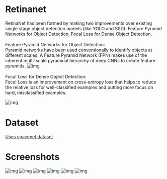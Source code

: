 # Retinanet
RetinaNet has been formed by making two improvements over existing single stage object detection models (like YOLO and SSD): Feature Pyramid Networks for Object Detection, Focal Loss for Dense Object Detection.
<br /> 
<br /> 
Feature Pyramid Networks for Object Detection:
<br /> 
Pyramid networks have been used conventionally to identify objects at different scales. A Feature Pyramid Network (FPN) makes use of the inherent multi-scale pyramidal hierarchy of deep CNNs to create feature pyramids.
![img](https://miro.medium.com/max/1208/1*uWhe2z0s2P-vY0MguO4Fuw.png)
<br /> 
<br /> 
Focal Loss for Dense Object Detection:
<br /> 
Focal Loss is an improvement on cross-entropy loss that helps to reduce the relative loss for well-classified examples and putting more focus on hard, misclassified examples.

![img](https://miro.medium.com/max/293/1*CYC-i9kQX5HMRoakioOqGw.png)


# Dataset
[Uses spacenet dataset](https://spacenetchallenge.github.io/datasets/spacenetRoads-summary.html) 

# Screenshots

![img](https://raw.githubusercontent.com/spiyer99/retinanet/master/test_img/01.png) 
![img](https://raw.githubusercontent.com/spiyer99/retinanet/master/test_img/02.png) 
![img](https://raw.githubusercontent.com/spiyer99/retinanet/master/test_img/03.png) 
![img](https://raw.githubusercontent.com/spiyer99/retinanet/master/test_img/04.png) 
![img](https://raw.githubusercontent.com/spiyer99/retinanet/master/test_img/05.png) 
![img](https://raw.githubusercontent.com/spiyer99/retinanet/master/test_img/06.png) 
